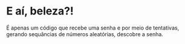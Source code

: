 # E aí, beleza?!

É apenas um código que recebe uma senha e por meio de tentativas, gerando sequâncias de números aleatórias, descobre a senha. 
